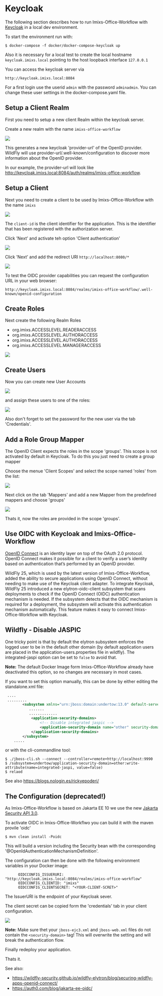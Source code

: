 # Keycloak

The following section describes how to run Imixs-Office-Workflow with [Keycloak](https://www.keycloak.org/) in a local dev environment.

To start the environment run with:

    $ docker-compose -f docker/docker-compose-keycloak up

Also it is necessary for a local test to create the local hostname `keycloak.imixs.local` pointing to the host loopback interface `127.0.0.1`


You can access the keycloak server via

    http://keycloak.imixs.local:8084

For a first login use the userid `admin` with the password `adminadmin`. You can change these user settings in the docker-compose.yaml file. 



## Setup a Client Realm

First you need to setup a new client Realm within the keycloak server. 

Create a new realm with the name `imixs-office-workflow`

<img src="keycloak-001.png" />

This generates a new keycloak 'provider-url' of the OpenID provider. WildFly will use provider-url/.well-known/configuration to discover more information about the OpenID provider. 

In our example, the provider-url will look like http://keycloak.imixs.local:8084/auth/realms/imixs-office-workflow.


## Setup a Client

Next you need to create a client to be used by Imixs-Office-Workflow with the name `imixs`


<img src="keycloak-002.png" />

The   `client-id` is the client identifier for the application. This is the identifier that has been registered with the authorization server.

Click 'Next' and activate teh option 'Client authentication'

<img src="keycloak-003.png" />


Click 'Next' and add the redirect URI `http://localhost:8080/*`


<img src="keycloak-004.png" />


To test the OIDC provider capabilities you can request the configuration URL in your web browser:

    http://keycloak.imixs.local:8084/realms/imixs-office-workflow/.well-known/openid-configuration


## Create Roles 

Next create the following Realm Roles 

- org.imixs.ACCESSLEVEL.READERACCESS
- org.imixs.ACCESSLEVEL.AUTHORACCESS
- org.imixs.ACCESSLEVEL.AUTHORACCESS
- org.imixs.ACCESSLEVEL.MANAGERACCESS

<img src="keycloak-005.png" />


## Create Users

Now you can create new User Accounts 

<img src="keycloak-006.png" />

and assign these users to one of the roles:

<img src="keycloak-007.png" />

Also don't forget to set the password for the new user via the tab 'Credentials'. 



## Add a Role Group Mapper

The OpenID Client expects the roles in the scope 'groups'. This scope is not activated by default in Keycloak. To do this you just need to create a group mapper

Choose the menue 'Client Scopes' and select the scope named 'roles' from the list:


<img src="keycloak-008.png" />

Next click on the tab 'Mappers' and add a new Mapper from the predefined mappers and choose 'groups'

<img src="keycloak-009.png" />

Thats it, now the roles are provided in the scope 'groups'. 


## Use OIDC with Keycloak and Imixs-Office-Workflow

[OpenID Connect](https://openid.net/connect/) is an identity layer on top of the OAuth 2.0 protocol. OpenID Connect makes it possible for a client to verify a user’s identity based on authentication that’s performed by an OpenID provider.

WildFly 25, which is used by the latest version of Imixs-Office-Workflow, added the ability to secure applications using OpenID Connect, without needing to make use of the Keycloak client adapter. To integrate Keycloak, WildFly 25 introduced a new elytron-oidc-client subsystem that scans deployments to check if the OpenID Connect (OIDC) authentication mechanism is needed. If the subsystem detects that the OIDC mechanism is required for a deployment, the subsystem will activate this authentication mechanism automatically. This feature makes it easy to connect Imixs-Office-Workflow with Keycloak. 


## Wildfly - Disable JASPIC

One tricky point is that by default the elytron subsystem enforces the logged user to be in the default other domain (by default application users are placed in the application-users.properties file in wildfly). The integrated-jaspi option can be set to `false` to avoid that. 

**Note:** The default Docker Image form Imixs-Office-Workflow already have deactivated this option, so no changes are necessary in most cases. 

If you want to set this option manually, this can be done by either editing the standalone.xml file:

```xml 
 ....
 .........
        <subsystem xmlns="urn:jboss:domain:undertow:13.0" default-server="default-server" default-virtual-host="default-host" default-servlet-container="default" default-security-domain="other" statistics-enabled="${wildfly.undertow.statistics-enabled:${wildfly.statistics-enabled:false}}">
           .......
           .............
            <application-security-domains>
                <!-- Disable integrated jaspic -->
                <application-security-domain name="other" security-domain="ApplicationDomain" integrated-jaspi="false"/>        
            </application-security-domains>
        </subsystem>
    .....
```

or with the cli-commandline tool:

    $ ./jboss-cli.sh --connect --controller=remote+http://localhost:9990
    $ /subsystem=undertow/application-security-domain=other:write-attribute(name=integrated-jaspi, value=false)
    $ relaod


See also https://blogs.nologin.es/rickyepoderi/

## The Configuration (deprecated!)

As Imixs-Office-Workflow is based on Jakarta EE 10 we use the new [Jakarta Security API 3.0](https://jakarta.ee/specifications/security/3.0/).

To activate OIDC in Imixs-Office-Workflwo you can build it with the maven provile 'oidc'

    $ mvn clean install -Poidc

This will build a version including the  Security bean with the corresponding '@OpenIdAuthenticationMechanismDefinition'. 

The configuration can then be done with the following environment variables in your Docker image:

```
      OIDCCONFIG_ISSUERURI: "http://keycloak.imixs.local:8084/realms/imixs-office-workflow"
      OIDCCONFIG_CLIENTID: "imixs"
      OIDCCONFIG_CLIENTSECRET: "<YOUR-CLIENT-SCRET>"   
```

The IssuerURI is the endpoint of your Keycloak sever. 

The client secret can be copied form the 'credentials' tab in your client configuration.

<img src="keycloak-010.png" />


**Note:** Make sure thet your `jboss-ejc3.xml` and `jboss-web.xml` files do not contain the `<security-domain>` tag! This will overwrite the setting and will break the authentication flow.

Finally redeploy your application. 

Thats it.



See also: 

 - https://wildfly-security.github.io/wildfly-elytron/blog/securing-wildfly-apps-openid-connect/
 - https://auth0.com/blog/jakarta-ee-oidc/

